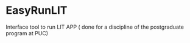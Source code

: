 # EasyRunLIT
Interface tool to run LIT APP ( done for a discipline of the postgraduate program at PUC)

